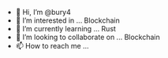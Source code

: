 - 👋 Hi, I’m @bury4
- 👀 I’m interested in ... Blockchain
- 🌱 I’m currently learning ... Rust
- 💞️ I’m looking to collaborate on ... Blockchain
- 📫 How to reach me ... 

<!---
bury4/bury4 is a ✨ special ✨ repository because its `README.md` (this file) appears on your GitHub profile.
You can click the Preview link to take a look at your changes.
--->

